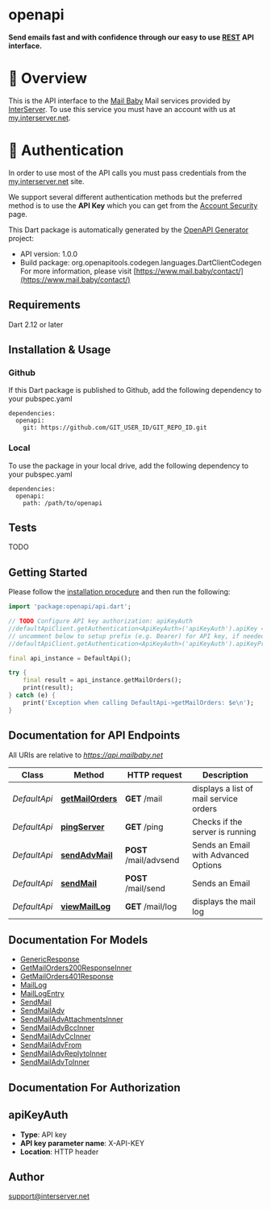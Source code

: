 # openapi
**Send emails fast and with confidence through our easy to use [REST](https://en.wikipedia.org/wiki/Representational_state_transfer) API interface.**


# 📌 Overview

This is the API interface to the [Mail Baby](https//mail.baby/) Mail services provided by [InterServer](https://www.interserver.net). To use this service you must have an account with us at [my.interserver.net](https://my.interserver.net).


# 🔐 Authentication

In order to use most of the API calls you must pass credentials from the [my.interserver.net](https://my.interserver.net/) site.  

We support several different authentication methods but the preferred method is to use the **API Key** which you can get from the [Account Security](https://my.interserver.net/account_security) page.


This Dart package is automatically generated by the [OpenAPI Generator](https://openapi-generator.tech) project:

- API version: 1.0.0
- Build package: org.openapitools.codegen.languages.DartClientCodegen
For more information, please visit [https://www.mail.baby/contact/](https://www.mail.baby/contact/)

## Requirements

Dart 2.12 or later

## Installation & Usage

### Github
If this Dart package is published to Github, add the following dependency to your pubspec.yaml
```
dependencies:
  openapi:
    git: https://github.com/GIT_USER_ID/GIT_REPO_ID.git
```

### Local
To use the package in your local drive, add the following dependency to your pubspec.yaml
```
dependencies:
  openapi:
    path: /path/to/openapi
```

## Tests

TODO

## Getting Started

Please follow the [installation procedure](#installation--usage) and then run the following:

```dart
import 'package:openapi/api.dart';

// TODO Configure API key authorization: apiKeyAuth
//defaultApiClient.getAuthentication<ApiKeyAuth>('apiKeyAuth').apiKey = 'YOUR_API_KEY';
// uncomment below to setup prefix (e.g. Bearer) for API key, if needed
//defaultApiClient.getAuthentication<ApiKeyAuth>('apiKeyAuth').apiKeyPrefix = 'Bearer';

final api_instance = DefaultApi();

try {
    final result = api_instance.getMailOrders();
    print(result);
} catch (e) {
    print('Exception when calling DefaultApi->getMailOrders: $e\n');
}

```

## Documentation for API Endpoints

All URIs are relative to *https://api.mailbaby.net*

Class | Method | HTTP request | Description
------------ | ------------- | ------------- | -------------
*DefaultApi* | [**getMailOrders**](doc//DefaultApi.md#getmailorders) | **GET** /mail | displays a list of mail service orders
*DefaultApi* | [**pingServer**](doc//DefaultApi.md#pingserver) | **GET** /ping | Checks if the server is running
*DefaultApi* | [**sendAdvMail**](doc//DefaultApi.md#sendadvmail) | **POST** /mail/advsend | Sends an Email with Advanced Options
*DefaultApi* | [**sendMail**](doc//DefaultApi.md#sendmail) | **POST** /mail/send | Sends an Email
*DefaultApi* | [**viewMailLog**](doc//DefaultApi.md#viewmaillog) | **GET** /mail/log | displays the mail log


## Documentation For Models

 - [GenericResponse](doc//GenericResponse.md)
 - [GetMailOrders200ResponseInner](doc//GetMailOrders200ResponseInner.md)
 - [GetMailOrders401Response](doc//GetMailOrders401Response.md)
 - [MailLog](doc//MailLog.md)
 - [MailLogEntry](doc//MailLogEntry.md)
 - [SendMail](doc//SendMail.md)
 - [SendMailAdv](doc//SendMailAdv.md)
 - [SendMailAdvAttachmentsInner](doc//SendMailAdvAttachmentsInner.md)
 - [SendMailAdvBccInner](doc//SendMailAdvBccInner.md)
 - [SendMailAdvCcInner](doc//SendMailAdvCcInner.md)
 - [SendMailAdvFrom](doc//SendMailAdvFrom.md)
 - [SendMailAdvReplytoInner](doc//SendMailAdvReplytoInner.md)
 - [SendMailAdvToInner](doc//SendMailAdvToInner.md)


## Documentation For Authorization


## apiKeyAuth

- **Type**: API key
- **API key parameter name**: X-API-KEY
- **Location**: HTTP header


## Author

support@interserver.net

